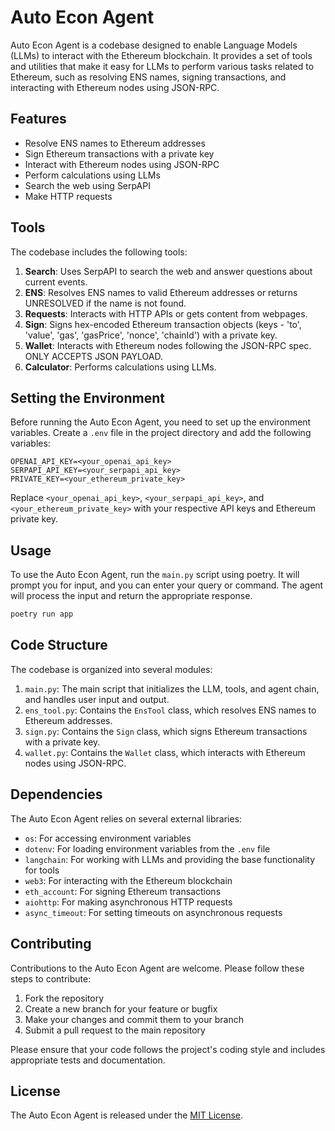 # Auto Econ Agent

Auto Econ Agent is a codebase designed to enable Language Models (LLMs) to interact with the Ethereum blockchain. It provides a set of tools and utilities that make it easy for LLMs to perform various tasks related to Ethereum, such as resolving ENS names, signing transactions, and interacting with Ethereum nodes using JSON-RPC.

## Features

- Resolve ENS names to Ethereum addresses
- Sign Ethereum transactions with a private key
- Interact with Ethereum nodes using JSON-RPC
- Perform calculations using LLMs
- Search the web using SerpAPI
- Make HTTP requests

## Tools

The codebase includes the following tools:

1. **Search**: Uses SerpAPI to search the web and answer questions about current events.
2. **ENS**: Resolves ENS names to valid Ethereum addresses or returns UNRESOLVED if the name is not found.
3. **Requests**: Interacts with HTTP APIs or gets content from webpages.
4. **Sign**: Signs hex-encoded Ethereum transaction objects (keys - 'to', 'value', 'gas', 'gasPrice', 'nonce', 'chainId') with a private key.
5. **Wallet**: Interacts with Ethereum nodes following the JSON-RPC spec. ONLY ACCEPTS JSON PAYLOAD.
6. **Calculator**: Performs calculations using LLMs.

## Setting the Environment

Before running the Auto Econ Agent, you need to set up the environment variables. Create a `.env` file in the project directory and add the following variables:

```
OPENAI_API_KEY=<your_openai_api_key>
SERPAPI_API_KEY=<your_serpapi_api_key>
PRIVATE_KEY=<your_ethereum_private_key>
```

Replace `<your_openai_api_key>`, `<your_serpapi_api_key>`, and `<your_ethereum_private_key>` with your respective API keys and Ethereum private key.

## Usage

To use the Auto Econ Agent, run the `main.py` script using poetry. It will prompt you for input, and you can enter your query or command. The agent will process the input and return the appropriate response.

```python
poetry run app
```

## Code Structure

The codebase is organized into several modules:

1. `main.py`: The main script that initializes the LLM, tools, and agent chain, and handles user input and output.
2. `ens_tool.py`: Contains the `EnsTool` class, which resolves ENS names to Ethereum addresses.
3. `sign.py`: Contains the `Sign` class, which signs Ethereum transactions with a private key.
4. `wallet.py`: Contains the `Wallet` class, which interacts with Ethereum nodes using JSON-RPC.

## Dependencies

The Auto Econ Agent relies on several external libraries:

- `os`: For accessing environment variables
- `dotenv`: For loading environment variables from the `.env` file
- `langchain`: For working with LLMs and providing the base functionality for tools
- `web3`: For interacting with the Ethereum blockchain
- `eth_account`: For signing Ethereum transactions
- `aiohttp`: For making asynchronous HTTP requests
- `async_timeout`: For setting timeouts on asynchronous requests

## Contributing

Contributions to the Auto Econ Agent are welcome. Please follow these steps to contribute:

1. Fork the repository
2. Create a new branch for your feature or bugfix
3. Make your changes and commit them to your branch
4. Submit a pull request to the main repository

Please ensure that your code follows the project's coding style and includes appropriate tests and documentation.

## License

The Auto Econ Agent is released under the [MIT License](https://opensource.org/licenses/MIT).
